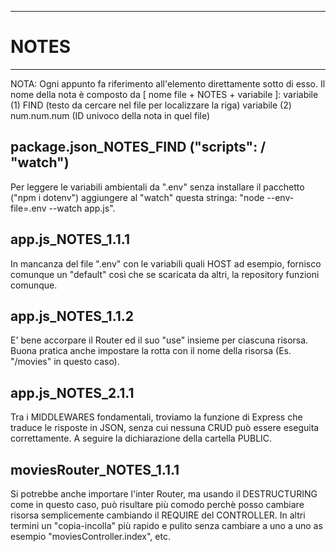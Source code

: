 *****************************************************************************************
# NOTES
*****************************************************************************************

NOTA:
    Ogni appunto fa riferimento all'elemento direttamente sotto di esso.
    Il nome della nota è composto da [ nome file + NOTES + variabile ]:
        variabile (1)
            FIND (testo da cercare nel file per localizzare la riga)
        variabile (2)
            num.num.num (ID univoco della nota in quel file)



## package.json_NOTES_FIND ("scripts": / "watch")
Per leggere le variabili ambientali da ".env" senza installare il pacchetto ("npm i dotenv") aggiungere al "watch" questa stringa: "node --env-file=.env --watch app.js".

## app.js_NOTES_1.1.1
In mancanza del file ".env" con le variabili quali HOST ad esempio, fornisco comunque un "default" così che se scaricata da altri, la repository funzioni comunque.

## app.js_NOTES_1.1.2
E' bene accorpare il Router ed il suo "use" insieme per ciascuna risorsa.
Buona pratica anche impostare la rotta con il nome della risorsa (Es. "/movies" in questo caso).

## app.js_NOTES_2.1.1
Tra i MIDDLEWARES fondamentali, troviamo la funzione di Express che traduce le risposte in JSON, senza cui nessuna CRUD può essere eseguita correttamente.
A seguire la dichiarazione della cartella PUBLIC.

## moviesRouter_NOTES_1.1.1
Si potrebbe anche importare l'inter Router, ma usando il DESTRUCTURING come in questo caso, può risultare più comodo perchè posso cambiare risorsa semplicemente cambiando il REQUIRE del CONTROLLER. In altri termini un "copia-incolla" più rapido e pulito senza cambiare a uno a uno as esempio "moviesController.index", etc.